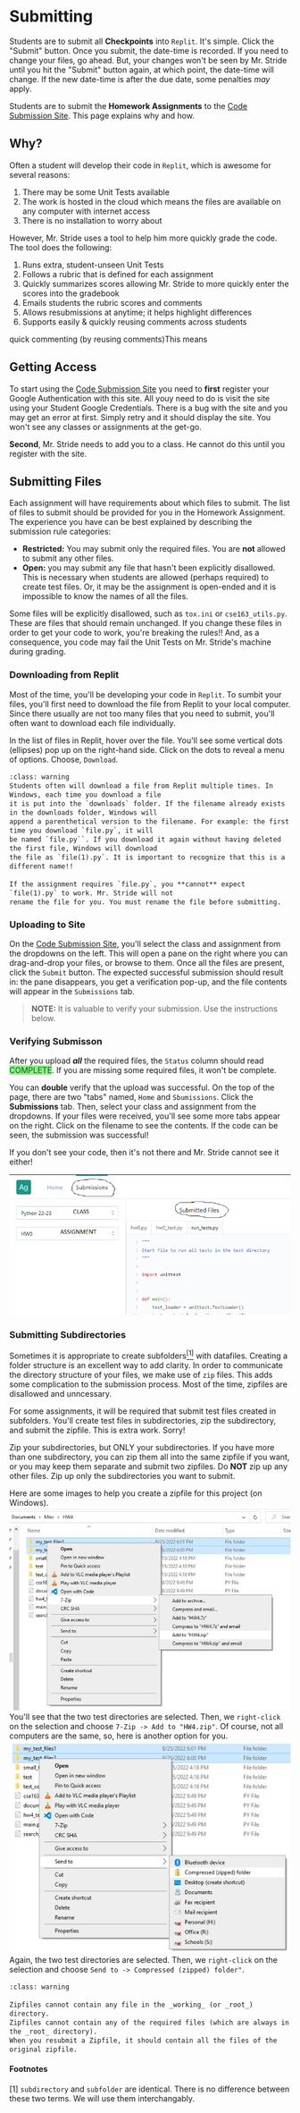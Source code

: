 # Submitting

Students are to submit all **Checkpoints** into `Replit`. It's simple. Click the "Submit" button. Once you submit, the date-time is recorded. If you need to change your files, go ahead. But, your changes won't be seen by Mr. Stride until you hit the "Submit" button again, at which point, the date-time will change. If the new date-time is after the due date, some penalties _may_ apply.

Students are to submit the **Homework Assignments** to the <a href="https://autograder-nchs.vercel.app/login" target="_blank">Code Submission Site</a>.  This page explains why and how.  

## Why?
Often a student will develop their code in `Replit`, which is awesome for several reasons:  
1) There may be some Unit Tests available  
2) The work is hosted in the cloud which means the files are available on any computer with internet access  
3) There is no installation to worry about  

However, Mr. Stride uses a tool to help him more quickly grade the code. The tool does the following:  
1) Runs extra, student-unseen Unit Tests  
2) Follows a rubric that is defined for each assignment  
3) Quickly summarizes scores allowing Mr. Stride to more quickly enter the scores into the gradebook  
4) Emails students the rubric scores and comments  
5) Allows resubmissions at anytime; it helps highlight differences   
6) Supports easily & quickly reusing comments across students  

quick commenting (by reusing comments)This means 


## Getting Access
To start using the <a href="https://autograder-nchs.vercel.app/login" target="_blank">Code Submission Site</a> you
need to **first** register your Google Authentication with this site. All youy need to do is visit the site using
your Student Google Credentials. There is a bug with the site and you may get an error at first. Simply retry and
it should display the site. You won't see any classes or assignments at the get-go.  

**Second**, Mr. Stride needs to add you to a class. He cannot do this until you register with the site.  

## Submitting Files
Each assignment will have requirements about which files to submit. The list of files to submit should be
provided for you in the Homework Assignment. The experience you have can be best explained by describing
the submission rule categories:  
* **Restricted:** You may submit only the required files. You are **not** allowed to submit any other files.  
* **Open:** you may submit any file that hasn't been explicitly disallowed. This is necessary when students are allowed (perhaps required) to create test files. Or, it may be the assignment is open-ended and it is impossible to know the names of all the files.  

Some files will be explicitly disallowed, such as `tox.ini` or `cse163_utils.py`. These are files that should
remain unchanged. If you change these files in order to get your code to work, you're breaking the rules!!
And, as a consequence, you code may fail the Unit Tests on Mr. Stride's machine during grading.  

### Downloading from Replit
Most of the time, you'll be developing your code in `Replit`. To sumbit your files, you'll first need
to download the file from Replit to your local computer. Since there usually are not too many files
that you need to submit, you'll often want to download each file individually.  

In the list of files in Replit, hover over the file. You'll see some vertical dots (ellipses) pop up on 
the right-hand side. Click on the dots to reveal a menu of options. Choose, <i class="fas fa-download fa-fw"></i> `Download`.

```{admonition} file(1).py
:class: warning
Students often will download a file from Replit multiple times. In Windows, each time you download a file
it is put into the `downloads` folder. If the filename already exists in the downloads folder, Windows will
append a parenthetical version to the filename. For example: the first time you download `file.py`, it will
be named `file.py``. If you download it again without having deleted the first file, Windows will download
the file as `file(1).py`. It is important to recognize that this is a different name!! 

If the assignment requires `file.py`, you **cannot** expect `file(1).py` to work. Mr. Stride will not
rename the file for you. You must rename the file before submitting.
```

### Uploading to Site
On the <a href="https://autograder-nchs.vercel.app/login" target="_blank">Code Submission Site</a>, you'll
select the class and assignment from the dropdowns on the left. This will open a pane on the right where you
can drag-and-drop your files, or browse to them. Once all the files are present, click the `Submit` button.
The expected successful submission should result in: the pane disappears, you get a verification pop-up, and the 
file contents will appear in the `Submissions` tab.  

> **NOTE:** It is valuable to verify your submission. Use the instructions below.  

### Verifying Submisson
After you upload **_all_** the required files, the `Status` column should read <span style="color: darkgreen; background-color: lightgreen">COMPLETE</span>. If you are missing some required files, it won't be complete.  

You can **double** verify that the upload was successful. On the top of the page, there are two "tabs" 
named, `Home` and `Sbumissions`. Click the **Submissions** tab. Then, select your class and assignment from the 
dropdowns. If your files were received, you'll see some more tabs appear on the right. Click on the filename
to see the contents. If the code can be seen, the submission was successful!  

If you don't see your code, then it's not there and Mr. Stride cannot see it either!  

![Verify Submission](../../_static/misc_files_submitted.png)  

### Submitting Subdirectories
Sometimes it is appropriate to create subfolders<a href="#footnotes"><sup>[1]</sup></a> with datafiles. Creating a folder structure is an excellent way
to add clarity. In order to communicate the directory structure of your files, we make use of `zip` files. This adds
some complication to the submission process. Most of the time, zipfiles are disallowed and unncessary.  

For some assignments, it will be required that submit test files created in subfolders. You'll 
create test files in subdirectories, zip the subdirectory, and submit the zipfile. 
This is extra work. Sorry! 

Zip your subdirectories, but ONLY your subdirectories. If you have more than one subdirectory, you can zip 
them all into the same zipfile if you want, or you may keep them
separate and submit two zipfiles. Do **NOT** zip up any other files. Zip up only the subdirectories you
want to submit.  

Here are some images to help you create a zipfile for this project (on Windows).  
![ZipExample](../../_static/make_zip.jpg)  
You'll see that the two test directories are selected. Then, we `right-click` on the selection
and choose `7-Zip -> Add to "HW4.zip"`. Of course, not all computers are the same, so, here is
another option for you.  
![ZipExample](../../_static/make_zip2.jpg)  
Again, the two test directories are selected. Then, we `right-click` on the selection
and choose `Send to -> Compressed (zipped) folder"`.  


```{admonition} Limitations
:class: warning

Zipfiles cannot contain any file in the _working_ (or _root_) directory.  
Zipfiles cannot contain any of the required files (which are always in the _root_ directory).  
When you resubmit a Zipfile, it should contain all the files of the original zipfile.  
```
#### Footnotes
[1] `subdirectory` and `subfolder` are identical. There is no difference between these two terms. We will use them interchangably. 
